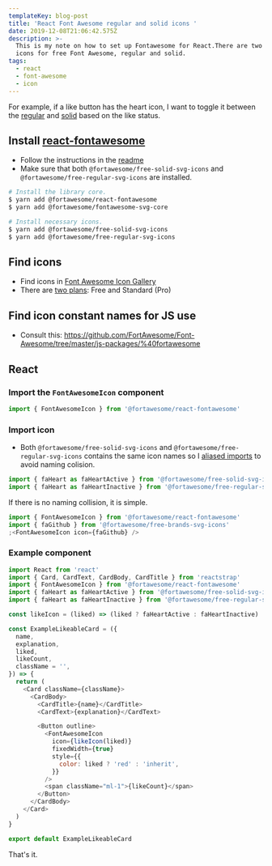 ```yaml
---
templateKey: blog-post
title: 'React Font Awesome regular and solid icons '
date: 2019-12-08T21:06:42.575Z
description: >-
  This is my note on how to set up Fontawesome for React.There are two types of
  icons for free Font Awesome, regular and solid.
tags:
  - react
  - font-awesome
  - icon
---
```


For example, if a like button has the heart icon, I want to toggle it between the [regular](https://fontawesome.com/icons/heart?style=regular) and [solid](https://fontawesome.com/icons/heart?style=solid) based on the like status.

## Install [react-fontawesome](https://github.com/FortAwesome/react-fontawesome)

- Follow the instructions in the [readme](https://github.com/FortAwesome/react-fontawesome#installation)
- Make sure that both `@fortawesome/free-solid-svg-icons` and `@fortawesome/free-regular-svg-icons` are installed.

```sh
# Install the library core.
$ yarn add @fortawesome/react-fontawesome
$ yarn add @fortawesome/fontawesome-svg-core
```

```sh
# Install necessary icons.
$ yarn add @fortawesome/free-solid-svg-icons
$ yarn add @fortawesome/free-regular-svg-icons
```

## Find icons

- Find icons in [Font Awesome Icon Gallery](https://fontawesome.com/icons?d=gallery)
- There are [two plans](https://fontawesome.com/plans): Free and Standard (Pro)

## Find icon constant names for JS use

- Consult this: https://github.com/FortAwesome/Font-Awesome/tree/master/js-packages/%40fortawesome

## React

### Import the `FontAwesomeIcon` component

```js
import { FontAwesomeIcon } from '@fortawesome/react-fontawesome'
```

### Import icon

- Both `@fortawesome/free-solid-svg-icons` and `@fortawesome/free-regular-svg-icons` contains the same icon names so I [aliased imports](https://developer.mozilla.org/en-US/docs/Web/JavaScript/Reference/Statements/import) to avoid naming colision.

```js
import { faHeart as faHeartActive } from '@fortawesome/free-solid-svg-icons'
import { faHeart as faHeartInactive } from '@fortawesome/free-regular-svg-icons'
```

If there is no naming collision, it is simple.

```js
import { FontAwesomeIcon } from '@fortawesome/react-fontawesome'
import { faGithub } from '@fortawesome/free-brands-svg-icons'
;<FontAwesomeIcon icon={faGithub} />
```

### Example component

```js
import React from 'react'
import { Card, CardText, CardBody, CardTitle } from 'reactstrap'
import { FontAwesomeIcon } from '@fortawesome/react-fontawesome'
import { faHeart as faHeartActive } from '@fortawesome/free-solid-svg-icons'
import { faHeart as faHeartInactive } from '@fortawesome/free-regular-svg-icons'

const likeIcon = (liked) => (liked ? faHeartActive : faHeartInactive)

const ExampleLikeableCard = ({
  name,
  explanation,
  liked,
  likeCount,
  className = '',
}) => {
  return (
    <Card className={className}>
      <CardBody>
        <CardTitle>{name}</CardTitle>
        <CardText>{explanation}</CardText>

        <Button outline>
          <FontAwesomeIcon
            icon={likeIcon(liked)}
            fixedWidth={true}
            style={{
              color: liked ? 'red' : 'inherit',
            }}
          />
          <span className="ml-1">{likeCount}</span>
        </Button>
      </CardBody>
    </Card>
  )
}

export default ExampleLikeableCard
```

That's it.
